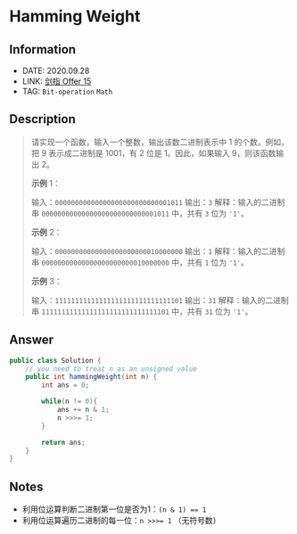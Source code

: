 # Hamming Weight

## Information

- DATE: 2020.09.28
- LINK: [剑指 Offer 15](https://leetcode-cn.com/problems/er-jin-zhi-zhong-1de-ge-shu-lcof/)
- TAG: `Bit-operation` `Math`

## Description

> 请实现一个函数，输入一个整数，输出该数二进制表示中 1 的个数。例如，把 9 表示成二进制是 1001，有 2 位是 1。因此，如果输入 9，则该函数输出 2。
>
> **示例** 1：
>
> 输入：`00000000000000000000000000001011`
> 输出：`3`
> 解释：输入的二进制串 `00000000000000000000000000001011` 中，共有 `3` 位为 `'1'`。
>
> **示例** 2：
>
> 输入：`00000000000000000000000010000000`
> 输出：`1`
> 解释：输入的二进制串 `00000000000000000000000010000000` 中，共有 `1` 位为 `'1'`。
>
> **示例** 3：
>
> 输入：`11111111111111111111111111111101`
> 输出：`31`
> 解释：输入的二进制串 `11111111111111111111111111111101` 中，共有 `31` 位为 `'1'`。

## Answer

```java
public class Solution {
    // you need to treat n as an unsigned value
    public int hammingWeight(int n) {
        int ans = 0;

        while(n != 0){
            ans += n & 1;
            n >>>= 1;
        }

        return ans;
    }
}
```

## Notes

- 利用位运算判断二进制第一位是否为1：`(n & 1) == 1`
- 利用位运算遍历二进制的每一位：`n >>>= 1` （无符号数）